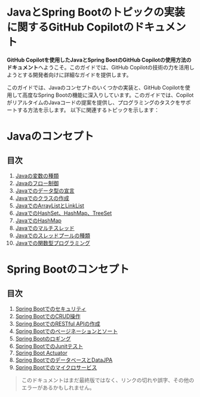 # JavaとSpring Bootのトピックの実装に関するGitHub Copilotのドキュメント

**GitHub Copilotを使用したJavaとSpring BootのGitHub Copilotの使用方法のドキュメント**へようこそ。このガイドでは、GitHub Copilotの技術の力を活用しようとする開発者向けに詳細なガイドを提供します。

このガイドでは、Javaのコンセプトのいくつかの実装と、GitHub Copilotを使用して高度なSpring Bootの機能に深入りしています。このガイドでは、CopilotがリアルタイムのJavaコードの提案を提供し、プログラミングのタスクをサポートする方法を示します。
以下に関連するトピックを示します：

# Javaのコンセプト

## 目次

1. [Javaの変数の種類](https://github.com/nttdg-adm/copilot-new/blob/dev/ja/variables_in_java.md)
2. [Javaのフロー制御](https://github.com/nttdg-adm/copilot-new/blob/dev/ja/flow_control_examples_in_java.md)
3. [Javaでのデータ型の宣言](https://github.com/nttdg-adm/copilot-new/blob/dev/ja/data_type_declaration_in_java.md)
4. [Javaでのクラスの作成](https://github.com/nttdg-adm/copilot-new/blob/dev/ja/class_in_java.md)
5. [JavaでのArrayListとLinkList](https://github.com/nttdg-adm/copilot-new/blob/dev/ja/arraylist_linklist_in_java.md)
6. [JavaでのHashSet、HashMap、TreeSet](https://github.com/nttdg-adm/copilot-new/blob/dev/ja/hashset_treeset_in_java.md)
7. [JavaでのHashMap](https://github.com/nttdg-adm/copilot-new/blob/dev/ja/hashMap_in_java.md)
8. [Javaでのマルチスレッド](https://github.com/nttdg-adm/copilot-new/blob/dev/ja/multi_threading_in_java.md)
9. [Javaでのスレッドプールの種類](https://github.com/nttdg-adm/copilot-new/blob/dev/ja/types_of_threadpools_in_java.md)
10. [Javaでの関数型プログラミング](https://github.com/nttdg-adm/copilot-new/blob/dev/ja/functional_programming_in_java.md)

# Spring Bootのコンセプト

## 目次

1. [Spring Bootでのセキュリティ](https://github.com/nttdg-adm/copilot-new/blob/dev/ja/spring_security_spring_boot.md)
2. [Spring BootでのCRUD操作](https://github.com/nttdg-adm/copilot-new/blob/dev/ja/crud_operation_spring_boot.md)
3. [Spring BootでのRESTful APIの作成](https://github.com/nttdg-adm/copilot-new/blob/dev/ja/restful_api_spring_boot.md)
4. [Spring Bootでのページネーションとソート](https://github.com/nttdg-adm/copilot-new/blob/dev/ja/pagination_sorting_spring_boot.md)
5. [Spring Bootのロギング](https://github.com/nttdg-adm/copilot-new/blob/dev/ja/logging_spring_boot.md)
6. [Spring BootでのJunitテスト](https://github.com/nttdg-adm/copilot-new/blob/dev/ja/junit_testing_spring_boot.md)
7. [Spring Boot Actuator](https://github.com/nttdg-adm/copilot-new/blob/dev/ja/actuator_spring_boot.md)
8. [Spring BootでのデータベースとDataJPA](https://github.com/nttdg-adm/copilot-new/blob/dev/ja/databases_datajpa_spring_boot.md)
9. [Spring Bootでのマイクロサービス](https://github.com/nttdg-adm/copilot-new/blob/dev/ja/microservices_spring_boot.md)


> このドキュメントはまだ最終版ではなく、リンクの切れや誤字、その他のエラーがあるかもしれません。

